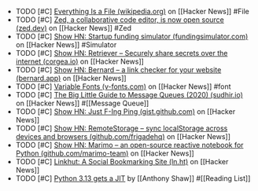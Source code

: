 - TODO [#C] [Everything Is a File (wikipedia.org)](https://news.ycombinator.com/item?id=39122841) on [[Hacker News]] #File
- TODO [#C] [Zed, a collaborative code editor, is now open source (zed.dev)](https://news.ycombinator.com/item?id=39119835) on [[Hacker News]] #Zed
- TODO [#C] [Show HN: Startup funding simulator (fundingsimulator.com)](https://news.ycombinator.com/item?id=39120647) on [[Hacker News]] #Simulator
- TODO [#C] [Show HN: Retriever – Securely share secrets over the internet (corgea.io)](https://news.ycombinator.com/item?id=39105502) on [[Hacker News]]
- TODO [#C] [Show HN: Bernard – a link checker for your website (bernard.app)](https://news.ycombinator.com/item?id=39102398) on [[Hacker News]]
- TODO [#C] [Variable Fonts (v-fonts.com)](https://news.ycombinator.com/item?id=39162937) on [[Hacker News]] #font
- TODO [#C] [The Big Little Guide to Message Queues (2020) (sudhir.io)](https://news.ycombinator.com/item?id=39180891) on [[Hacker News]] #[[Message Queue]]
- TODO [#C] [Show HN: Just F-Ing Ping (gist.github.com)](https://news.ycombinator.com/item?id=38973188) on [[Hacker News]]
- TODO [#C] [Show HN: RemoteStorage – sync localStorage across devices and browsers (github.com/frigadehq)](https://news.ycombinator.com/item?id=38972358) on [[Hacker News]]
- TODO [#C] [Show HN: Marimo – an open-source reactive notebook for Python (github.com/marimo-team)](https://news.ycombinator.com/item?id=38971966) on [[Hacker News]]
- TODO [#C] [Linkhut: A Social Bookmarking Site (ln.ht)](https://news.ycombinator.com/item?id=38936341) on [[Hacker News]]
- TODO [#C] [Python 3.13 gets a JIT](https://tonybaloney.github.io/posts/python-gets-a-jit.html) by [[Anthony Shaw]] #[[Reading List]]